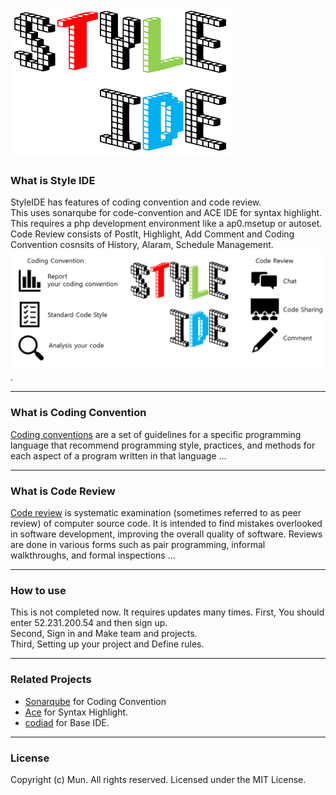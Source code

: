 ![Style IDE](/resources/img/logo_v1.png)
=============
### What is Style IDE
StyleIDE has features of coding convention and code review.<br>
This uses sonarqube for code-convention and ACE IDE for syntax highlight.<br>
This requires a php development environment like a ap0.msetup or autoset.<br>
Code Review consists of PostIt, Highlight, Add Comment and Coding Convention cosnsits of History, Alaram, Schedule Management.<br>
![Sample Image](/resources/img/feature.png).
***
### What is Coding Convention
[Coding conventions](https://en.wikipedia.org/wiki/Coding_conventions) are a set of guidelines for a specific programming language that recommend programming style, practices, and methods for each aspect of a program written in that language ...
***
### What is Code Review
[Code review](https://en.wikipedia.org/wiki/Code_review) is systematic examination (sometimes referred to as peer review) of computer source code. It is intended to find mistakes overlooked in software development, improving the overall quality of software. Reviews are done in various forms such as pair programming, informal walkthroughs, and formal inspections ...
***
### How to use
This is not completed now. It requires updates many times.
First, You should enter 52.231.200.54 and then sign up.<br>
Second, Sign in and Make team and projects.<br>
Third, Setting up your project and Define rules.
***
### Related Projects
+ [Sonarqube](https://www.sonarqube.org/) for Coding Convention
+ [Ace](https://ace.c9.io/) for Syntax Highlight.
+ [codiad](http://codiad.com/) for Base IDE.
***
### License
Copyright (c) Mun. All rights reserved.
Licensed under the MIT License.
